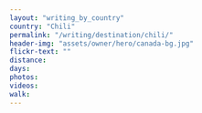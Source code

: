 ```yaml
---
layout: "writing_by_country"
country: "Chili"
permalink: "/writing/destination/chili/"
header-img: "assets/owner/hero/canada-bg.jpg"
flickr-text: ""
distance:
days:
photos:
videos:
walk:
---
```

